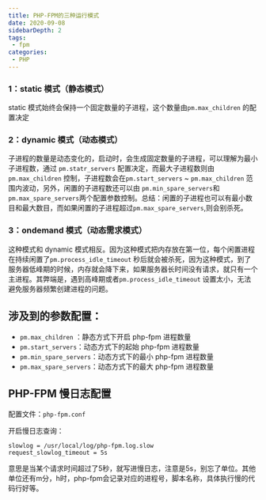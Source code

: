 ```yaml
---
title: PHP-FPM的三种运行模式
date: 2020-09-08
sidebarDepth: 2
tags:
 - fpm
categories:
 - PHP
---
```


### 1：static 模式（静态模式）

static 模式始终会保持一个固定数量的子进程，这个数量由`pm.max_children` 的配置决定

### 2：dynamic 模式（动态模式）

子进程的数量是动态变化的，启动时，会生成固定数量的子进程，可以理解为最小子进程数，通过 `pm.statr_servers` 配置决定，而最大子进程数则由`pm.max_children` 控制，子进程数会在`pm.start_servers` ~ `pm.max_children` 范围内波动，另外，闲置的子进程数还可以由 `pm.min_spare_servers`和 `pm.max_spare_servers`两个配置参数控制。总结：闲置的子进程也可以有最小数目和最大数目，而如果闲置的子进程超过`pm.max_spare_servers`,则会别杀死。

### 3：ondemand 模式（动态需求模式）

这种模式和 dynamic 模式相反。因为这种模式把内存放在第一位，每个闲置进程在持续闲置了`pm.process_idle_timeout` 秒后就会被杀死，因为这种模式，到了服务器低峰期的时候，内存就会降下来，如果服务器长时间没有请求，就只有一个主进程。其弊端是，遇到高峰期或者`pm.process_idle_timeout` 设置太小，无法避免服务器频繁创建进程的问题。



## 涉及到的参数配置：

- `pm.max_children` ：静态方式下开启 php-fpm 进程数量
- `pm.start_servers`：动态方式下的起始 php-fpm 进程数量
- `pm.min_spare_servers`：动态方式下的最小 php-fpm 进程数量
- `pm.max_spare_servers`：动态方式下的最大 php-fpm 进程数量



## PHP-FPM 慢日志配置

配置文件：`php-fpm.conf`

开启慢日志查询：

```shell
slowlog = /usr/local/log/php-fpm.log.slow
request_slowlog_timeout = 5s
```

意思是当某个请求时间超过了5秒，就写进慢日志，注意是5s，别忘了单位。其他单位还有m分，h时，php-fpm会记录对应的进程号，脚本名称，具体执行慢的代码行好等。